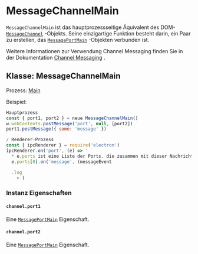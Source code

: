 # MessageChannelMain

`MessageChannelMain` ist das hauptprozessseitige Äquivalent des DOM- [`MessageChannel`][] -Objekts. Seine einzigartige Funktion besteht darin, ein Paar zu erstellen, das [`MessagePortMain`](message-port-main.md) -Objekten verbunden ist.

Weitere Informationen zur Verwendung Channel Messaging finden Sie in der Dokumentation [Channel Messaging][] .

## Klasse: MessageChannelMain

Prozess: [Main](../glossary.md#main-process)

Beispiel:

```js
Hauptprozess
const { port1, port2 } = neue MessageChannelMain()
w.webContents.postMessage('port', null, [port2])
port1.postMessage({ some: 'message' })

/ Renderer-Prozess
const { ipcRenderer } = require('electron')
ipcRenderer.on('port', (e) => '
  * e.ports ist eine Liste der Ports, die zusammen mit dieser Nachricht gesendet werden,
  e.ports[0].on('message', (messageEvent

  .log
    > )
```

### Instanz Eigenschaften

#### `channel.port1`

Eine [`MessagePortMain`](message-port-main.md) Eigenschaft.

#### `channel.port2`

Eine [`MessagePortMain`](message-port-main.md) Eigenschaft.

[`MessageChannel`]: https://developer.mozilla.org/en-US/docs/Web/API/MessageChannel
[Channel Messaging]: https://developer.mozilla.org/en-US/docs/Web/API/Channel_Messaging_API
